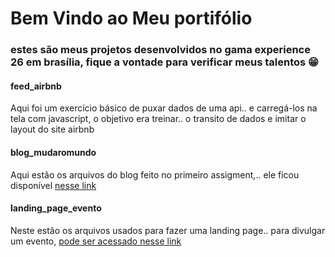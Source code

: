 # Bem Vindo ao Meu portifólio
### estes são meus projetos desenvolvidos no gama experience 26 em brasília, fique a vontade para verificar meus talentos 😁

#### feed_airbnb
Aqui foi um exercício básico de puxar dados de uma api..
e carregá-los na tela com javascript, o objetivo era treinar..
o transito de dados e imitar o layout do site airbnb

#### blog_mudaromundo
Aqui estão os arquivos do blog feito no primeiro assigment,..
ele ficou disponível <a target="_blank" href="http://www.mudaromundo.blog.br" >nesse link</a>

#### landing_page_evento
Neste estão os arquivos usados para fazer uma landing page..
para divulgar um evento, <a href="http://educacao-financeira.surge.sh" target="_blank">pode ser acessado nesse link</a>
